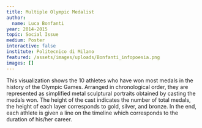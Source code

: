 ```yaml
---
title: Multiple Olympic Medalist
author:
  name: Luca Bonfanti
year: 2014-2015
topic: Social Issue
medium: Poster
interactive: false
institute: Politecnico di Milano
featured: /assets/images/uploads/Bonfanti_infopoesia.png
images: []
---
```

This visualization shows the 10 athletes who have won most medals in the history of the Olympic Games. Arranged in chronological order, they are represented as simplified metal sculptural portraits obtained by casting the medals won. The height of the cast indicates the number of total medals, the height of each layer corresponds to gold, silver, and bronze. In the end, each athlete is given a line on the timeline which corresponds to the duration of his/her career.
